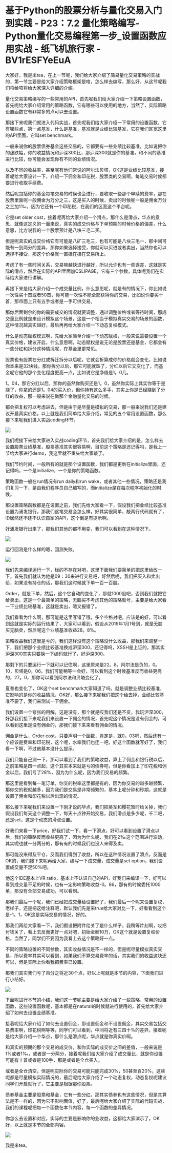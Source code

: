 # 基于Python的股票分析与量化交易入门到实践 - P23：7.2 量化策略编写-Python量化交易编程第一步_设置函数应用实战 - 纸飞机旅行家 - BV1rESFYeEuA

大家好，我是米tea，在上一节呢，我们给大家介绍了简易量化交易策略的实战的，第一节主要是给大家介绍策略框架是啥，怎么样去编写，那么好，从这节呢我们将给项将给大家深入详细的介绍。

量化交易策略编写的一些常用的API，首先呢我们给大家介绍一下策略设置函数，首先呢给大家介绍常用的策略函数，它有哪些可以使用的地方，当然了，实际策略设置函数它有非常多的点可以去设置。

那接下来呢我们就进入代码实战，首先呢我们给大家介绍一下常用的设置函数，它有哪些点，第一点基准，什么是基准，基准就是业绩比较基准，它在我们区宽这里的API里面，它叫set benchmark。

一般来说你的股票债券基金这些交易的，它都要有一些业绩比较基准，比如说把你的涨跌幅，你的收益情况和沪深300比，那沪深300就是你的基准，和不同的基准进行比较，你可能会发现你有不同的业绩情况。

以及不同的收益率，甚至呢有他们常说的阿尔法贝塔，OK这是业绩比较基准，接着呢给大家设计一下，介绍一下佣金和印花税，股票类的交易啊，每笔交易时候都要进行收取手续费。

然后呢包括你的基金每笔交易的时候也会进行，要收取一些那个申赎的费率，那在股票里面呢一般佣金为万分之三，这是买入的时候，卖出的时候呢一般是佣金万分之三加1‰，因为它还有一个印花税，在我们的区宽这个平台呢。

它是set older cost，接着呢再给大家介绍一个滑点，那什么是滑点，华点的意思，就像这定义的一面来说，真实的成交价格与下单预期的时候价格的偏差，什么意思，比方说我的一个股票预计是八块三毛二买。

但是呢真实的成交价格它有可能是八矿三毛三，也有可能是八块三毛一，那中间可能有一到两分的差异，那你如果选择接受，你就可以买进或者卖出，当然你也可以选择不接受，那这个价格就一直挂在挂在交易所上。

考虑了有一些时间关系，交易嘛越快进行越好，所以允许也有一些误差，这就是实际的滑点，然后在实际的API里面加CSLIPAGE，它有三个参数，具体呢我们在实际给大家进行讲解。

再接下来是给大家介绍一个成交量比例，什么意思呢，就是有的情况下，你比如说一次性买十首或者50首，你可能一次性不能全部获得你的交易，比如说你要买十首，那市面上只有五手或者是一手可供交易。

那你后面剩余的你的需要成交的情况就要调整，通过调整价格或者等待时间，那成交量比例就是来设计模拟这个场景，这是一个相当于模拟真实交易的场景的函数，这种情况越真实越好，最后再再给大家介绍一下动态复权模式。

什么是动态赋权模式啊，先给大家简单介绍一下动态赋权，一般来说需要设置一个真实价格，建议开启，什么意思啊，动态赋权是说无论是股票还是基金，它都会有一些分红和拆分这种情况呢，在基金里更常见。

股票也有股票在分红或拆迁拆分以后呢，它就会折算成你的价格就会变化，比如说你本来是32块钱，那你拆分以后，那它可能就跌了，分红以后它又变化了，而基金呢它他的那个变化程度更高一点，比如说它是净值是1。0几。

1。04，那它分红以后，那你的虽然你购买还是1。0，虽然你实际上其实你等于是赚了，你拿的还是1。04的买入价，但你持有这么多手，其实上你是已经赚到了分红的收益，那一般来说在做那个金融量化交易的时候。

都会把复权可以考虑进去，但是由于是尽量是模拟的交易，那一般来说我们还是建议开启真实价格，以上就是我们简单给大家介绍，常见的五个常用设置函数，那么接下来呢我们进入实战coding环节。



![](img/8183b23adba746c22cdb5690783b8b1c_1.png)

我们呢接下来给大家进入实战coding环节，首先我们给大家介绍的是，怎么样去设置股票业绩基准，股票基准其实很容易啊，目前这个策略是还记得吗，是我上一节给大家进行demo，我这里就不重头给大家敲了。

我们节约时间，一般所有的就是那个设置函数，我们都是更新在initialize里面，还记得吗，一个是initialize，一个是你的策略函数。

策略函数一般在run情况有run daily和run wake，或者其他一些情况，策略还是我们复习一下，是由我们程序员自己编写的，而initialize是在每次程序初始化的时候。

那设置策略函数都是在设置之前，我们先给大家看一下，假设我们把业绩比较基准设置为浦发银行，那我们这笔交易会怎么样，好其实很简单，敲两行代码就有了，ID居然还不还不认识自家的API，这个倒是有提示啊。

好浦发银行出来了，那我们其他的都不用变，我们可以看到在这种情况下。

![](img/8183b23adba746c22cdb5690783b8b1c_3.png)

运行回测是什么样的嗯，回测失败。

![](img/8183b23adba746c22cdb5690783b8b1c_5.png)

我们先来编译运行一下，标的不存在对吧，这里下面我们要简单的把这里给改一下，首先我们就认为他是09：30来进行交易吧，好然后呢，我们把买入和卖出给，如果没有持仓的话，那我们这时候就下单一百一百股。

Order，就是下单，然后，这个它自动的变化了，那就1000股吧，否则我们就把它给卖出，这是一个最简单的策略，无脑买不考虑其他的策略型号，主要是给大家看一下业绩比较基准，这就是卖出，嗯又报错了。

我们看看为什么啊，那可能是这里写错了哦，多个空格对吧，应该是的好，可以看到这就是实际的运行结果了，大家可以看到，假设从2019年1月1号到，就是无脑买无脑卖，然后呢这个业绩基准收益28。8%。

策略收益我们这里是亏的，我们这样没有这个策略没什么收益，那我们来调整一下，我们把那个业绩比较基准换成沪深300，还记得吗，XSSH是上证的，那其实沪深300其实只要换一下编码就行了，好沪深300。

那剩下的只要运行一下就可以记住啊，这里原来是22。8，阿尔法是负的，0。10，贝塔是0。06，我们可能稍等一会好，可以看到这个时候基准反而收益更高的，27。0，那你可以看到阿尔法和贝塔变化了。

夏普也变化了，OK这个set benchmark大家知道了吗，就是调整业绩比较基准，它影响的是你的收益情况，OK好，那么接下来呢我们把这个给去掉，业绩比较基准不要了，我们来测试一下佣金。

我们设置一个夸张的用解，这是没有，那个就是哎我们还是不变，我玩沪深300，好那我们接下来呢我们来设置一下佣金的情况，首先呢这个情况是没有佣金的，可以看到这里是没有佣金的，那我们接下来来看有佣金的情况。

佣金是什么，Order cost，只要声明一个函数，肯定是，就0。03吧，然后还有一个应该是费率和印花税，这个呢，水率我们也迁一吧，好这个函数就写好了，我们看一下啊，不过他基本没什么提示。

我们只能自己测一下，那可以看到了我们的策略收益，算上了佣金和银行税以后，之前策略是四一点起，这个其实本来就是亏的债券吧，但是你看加上了印花税和佣金以后，我们亏了28%，因为为什么呢，因为我们交易的频繁。

那这里是看到每一笔订单，你交的税率这里都是有的，因为你交易的越多越频繁，那你交的税就越多，因为我们是交易是非常频繁的，基本上呢分钟和秒期，这就是设置了佣金和印花税以后出现的情况。

那么接下来呢我们来设置一下刚才说的华点，我们把英军和樱花暂时给关掉，我们假设我们每天这个调整一下，每天十点钟开始交易，我们滑点是多少呢，千二吧，还是set，这是个动态的滑点设置。

好我们来看一下price，好我们试一下，看一下滑点，好可以看到设置了滑点以后，我们的策略反而收益更高了，因为为什么呢，我们在2‰这个范围进行波动，其实呢也就一分两分的，那有有的时候我们也没人来得及卖。

那可能没来得及平仓，反而我们得到了收益，所以在这种情况设置了滑点，反而是OK的，我们接下来呢再给大家，编写一下成交量，成交量是set option，我们设置成交量不足50%吧。

他这个IDE基本上VR ratio，基本上不认识自己的API，好我们来编译一下，好可以看到成交量不足的时候，也有一定影响策略收益-0。86，那有的时候委托1000单，那没有全部交易成功，可以看到。

那我们最后一个呢，我们已经把成交量给设置好了，我们最后一个呢来设置复权，老样子，还是把这给注释吧，默认我们先是来true给大家对比一下，好看看到这个是-1。1，OK这是实际交易的情况，好的。

那我们再给大家看一下，我们假设把附件给关了是什么样子，我稍等片刻啊，哎把付钱关了，看上去反而更好一点对吧，初始金额10万，OK这个就是设置复权价格，当然了，同学们不要因为我看上去这个策略好一点。

不同的策略设置的不同参数，其实收益情况是不一样的，但是呢尽量模拟真实交易，所以费率其实可以看到，如果我们不算交易费率的话，其实我们的收益这块还可以，但是实际上你看我把费率已设置。

那我们其实我们亏了百分之将近30个点，好以上呢就是本节的内容，下面我们进行小结好。

![](img/8183b23adba746c22cdb5690783b8b1c_7.png)

下面呢进行本节的小结，我们这一节呢主要是给大家介绍了一些策略，常用的设置函数，这些设置函数呢，基本都是在natural的时候就进行使用的，首先给大家介绍了如何去设置业绩基准。

接着呢给大家介绍了如何去设置佣金，那设置佣金和不设置佣金，其实交易包括交易费率啊，印花税啊等等，同学们可以看到，中间将近有三四十%的差异，接着呢是给大家介绍一个华点，那什么是滑点呢，华点就是你真实价啊。

和真实的预期的那个交易的成交价，和你实际的成交价之间的差值，一般来说是1%或者1‰，或者是一分两分，接着呢我们给大家介绍了成交量比，就是你设置可能有十首或者是100手，那是或者是全仓买入。

或者是全仓清空，但是呢实际你的交易可能只能完成30%，50甚至百20%，这些呢都是尽量模拟实际情况的，最后呢给大家介绍了一个动态复权，动态复权呢建议同学们开启就行了，它主要是根据那你股票。

债券基金主要是股票和基金，它有一些分红，那其实债券也有这些情况，但是其算法是不一样的，因为它不影响面值，好了，最后呢给大家介绍了实际的代码实战，我们的课程呢把每一个函数在本节内容，每一个函数的差异情况。

你怎么去设置和对应，实际的主要是影响你的业收益，这都给大家演示了，OK好，以上就是本节的全部内容。

![](img/8183b23adba746c22cdb5690783b8b1c_9.png)

我是米tea。